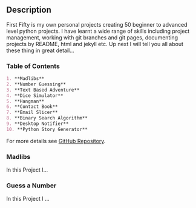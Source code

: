## Description

First Fifty is my own personal projects creating 50 beginner to advanced level python projects. I have learnt a wide range of skills including project management, working with git branches and git pages, documenting projects by README, html and jekyll etc. Up next I will tell you all about these thing in great detail...

### Table of Contents

```markdown
1. **Madlibs**
2. **Number Guessing**
3. **Text Based Adventure**
4. **Dice Simulator**
5. **Hangman**
6. **Contact Book**
7. **Email Slicer**
8. **Binary Search Algorithm**
9. **Desktop Notifier**
10. **Python Story Generator**
```

For more details see [GitHub Repository](https://github.com/3D-soul/FirstFifty).

### Madlibs

In this Project I...

### Guess a Number

In this Project I ...
